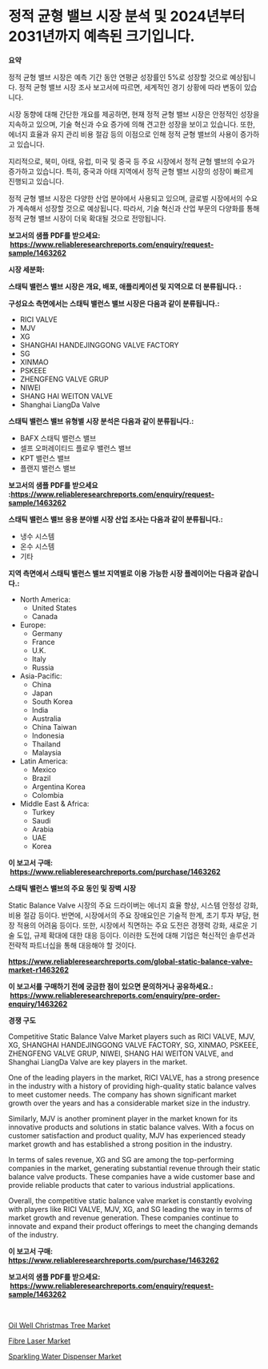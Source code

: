 <p><h1>정적 균형 밸브 시장 분석 및 2024년부터 2031년까지 예측된 크기입니다.</h1></p><p><strong>요약</strong></p>
<p><p>정적 균형 밸브 시장은 예측 기간 동안 연평균 성장률인 5%로 성장할 것으로 예상됩니다. 정적 균형 밸브 시장 조사 보고서에 따르면, 세계적인 경기 상황에 따라 변동이 있습니다.</p><p>시장 동향에 대해 간단한 개요를 제공하면, 현재 정적 균형 밸브 시장은 안정적인 성장을 지속하고 있으며, 기술 혁신과 수요 증가에 의해 견고한 성장을 보이고 있습니다. 또한, 에너지 효율과 유지 관리 비용 절감 등의 이점으로 인해 정적 균형 밸브의 사용이 증가하고 있습니다.</p><p>지리적으로, 북미, 아태, 유럽, 미국 및 중국 등 주요 시장에서 정적 균형 밸브의 수요가 증가하고 있습니다. 특히, 중국과 아태 지역에서 정적 균형 밸브 시장의 성장이 빠르게 진행되고 있습니다.</p><p>정적 균형 밸브 시장은 다양한 산업 분야에서 사용되고 있으며, 글로벌 시장에서의 수요가 계속해서 성장할 것으로 예상됩니다. 따라서, 기술 혁신과 산업 부문의 다양화를 통해 정적 균형 밸브 시장이 더욱 확대될 것으로 전망됩니다.</p></p>
<p><strong>보고서의 샘플 PDF를 받으세요: &nbsp;<a href="https://www.reliableresearchreports.com/enquiry/request-sample/1463262">https://www.reliableresearchreports.com/enquiry/request-sample/1463262</a></strong></p>
<p><strong>시장 세분화:</strong></p>
<p><strong> 스태틱 밸런스 밸브 시장은 개요, 배포, 애플리케이션 및 지역으로 더 분류됩니다. :</strong></p>
<p><strong>구성요소 측면에서는 스태틱 밸런스 밸브 시장은 다음과 같이 분류됩니다.:</strong></p>
<p><ul><li>RICI VALVE</li><li>MJV</li><li>XG</li><li>SHANGHAI HANDEJINGGONG VALVE FACTORY</li><li>SG</li><li>XINMAO</li><li>PSKEEE</li><li>ZHENGFENG VALVE GRUP</li><li>NIWEI</li><li>SHANG HAI WEITON VALVE</li><li>Shanghai LiangDa Valve</li></ul></p>
<p><strong> 스태틱 밸런스 밸브 유형별 시장 분석은 다음과 같이 분류됩니다.:</strong></p>
<p><ul><li>BAFX 스태틱 밸런스 밸브</li><li>셀프 오퍼레이티드 플로우 밸런스 밸브</li><li>KPT 밸런스 밸브</li><li>플랜지 밸런스 밸브</li></ul></p>
<p><strong>보고서의 샘플 PDF를 받으세요 :<a href="https://www.reliableresearchreports.com/enquiry/request-sample/1463262">https://www.reliableresearchreports.com/enquiry/request-sample/1463262</a></strong></p>
<p><strong> 스태틱 밸런스 밸브 응용 분야별 시장 산업 조사는 다음과 같이 분류됩니다.:</strong></p>
<p><ul><li>냉수 시스템</li><li>온수 시스템</li><li>기타</li></ul></p>
<p><strong>지역 측면에서 스태틱 밸런스 밸브 지역별로 이용 가능한 시장 플레이어는 다음과 같습니다.:</strong></p>
<p><ul>
    <li>
        North America:
        <ul>
            <li>United States</li>
            <li>Canada</li>
        </ul>
    </li>
    <li>
        Europe:
        <ul>
            <li>Germany</li>
            <li>France</li>
            <li>U.K.</li>
            <li>Italy</li>
            <li>Russia</li>
        </ul>
    </li>
    <li>
        Asia-Pacific:
        <ul>
            <li>China</li>
            <li>Japan</li>
            <li>South Korea</li>
            <li>India</li>
            <li>Australia</li>
            <li>China Taiwan</li>
            <li>Indonesia</li>
            <li>Thailand</li>
            <li>Malaysia</li>
        </ul>
    </li>
    <li>
        Latin America:
        <ul>
            <li>Mexico</li>
            <li>Brazil</li>
            <li>Argentina Korea</li>
            <li>Colombia</li>
        </ul>
    </li>
    <li>
        Middle East & Africa:
        <ul>
            <li>Turkey</li>
            <li>Saudi</li>
            <li>Arabia</li>
            <li>UAE</li>
            <li>Korea</li>
        </ul>
    </li>
    </ul></p>
<p><strong>이 보고서 구매: &nbsp;<a href="https://www.reliableresearchreports.com/purchase/1463262">https://www.reliableresearchreports.com/purchase/1463262</a></strong></p>
<p><strong>스태틱 밸런스 밸브의 주요 동인 및 장벽 시장</strong></p>
<p><p>Static Balance Valve 시장의 주요 드라이버는 에너지 효율 향상, 시스템 안정성 강화, 비용 절감 등이다. 반면에, 시장에서의 주요 장애요인은 기술적 한계, 초기 투자 부담, 현장 적용의 어려움 등이다. 또한, 시장에서 직면하는 주요 도전은 경쟁력 강화, 새로운 기술 도입, 규제 확대에 대한 대응 등이다. 이러한 도전에 대해 기업은 혁신적인 솔루션과 전략적 파트너십을 통해 대응해야 할 것이다.</p></p>
<p><strong><a href="https://www.reliableresearchreports.com/global-static-balance-valve-market-r1463262">https://www.reliableresearchreports.com/global-static-balance-valve-market-r1463262</a></strong></p>
<p><strong>이 보고서를 구매하기 전에 궁금한 점이 있으면 문의하거나 공유하세요.: &nbsp;<a href="https://www.reliableresearchreports.com/enquiry/pre-order-enquiry/1463262">https://www.reliableresearchreports.com/enquiry/pre-order-enquiry/1463262</a></strong></p>
<p><strong>경쟁 구도</strong></p>
<p><p>Competitive Static Balance Valve Market players such as RICI VALVE, MJV, XG, SHANGHAI HANDEJINGGONG VALVE FACTORY, SG, XINMAO, PSKEEE, ZHENGFENG VALVE GRUP, NIWEI, SHANG HAI WEITON VALVE, and Shanghai LiangDa Valve are key players in the market.</p><p>One of the leading players in the market, RICI VALVE, has a strong presence in the industry with a history of providing high-quality static balance valves to meet customer needs. The company has shown significant market growth over the years and has a considerable market size in the industry.</p><p>Similarly, MJV is another prominent player in the market known for its innovative products and solutions in static balance valves. With a focus on customer satisfaction and product quality, MJV has experienced steady market growth and has established a strong position in the industry.</p><p>In terms of sales revenue, XG and SG are among the top-performing companies in the market, generating substantial revenue through their static balance valve products. These companies have a wide customer base and provide reliable products that cater to various industrial applications.</p><p>Overall, the competitive static balance valve market is constantly evolving with players like RICI VALVE, MJV, XG, and SG leading the way in terms of market growth and revenue generation. These companies continue to innovate and expand their product offerings to meet the changing demands of the industry.</p></p>
<p><strong>이 보고서 구매: &nbsp; <a href="https://www.reliableresearchreports.com/purchase/1463262">https://www.reliableresearchreports.com/purchase/1463262</a></strong></p>
<p><strong>보고서의 샘플 PDF를 받으세요: &nbsp;<a href="https://www.reliableresearchreports.com/enquiry/request-sample/1463262">https://www.reliableresearchreports.com/enquiry/request-sample/1463262</a></strong><strong></strong></p>
<p>&nbsp;</p>
<p><p><a href="https://github.com/PeterParrish5/Market-Research-Report-List-4/blob/main/oil-well-christmas-tree-market.md">Oil Well Christmas Tree Market</a></p><p><a href="https://github.com/Whitneyboyettebo9kiw7yr13/Market-Research-Report-List-2/blob/main/fibre-laser-market.md">Fibre Laser Market</a></p><p><a href="https://github.com/sonuprakash1/Market-Research-Report-List-2/blob/main/sparkling-water-dispenser-market.md">Sparkling Water Dispenser Market</a></p></p>